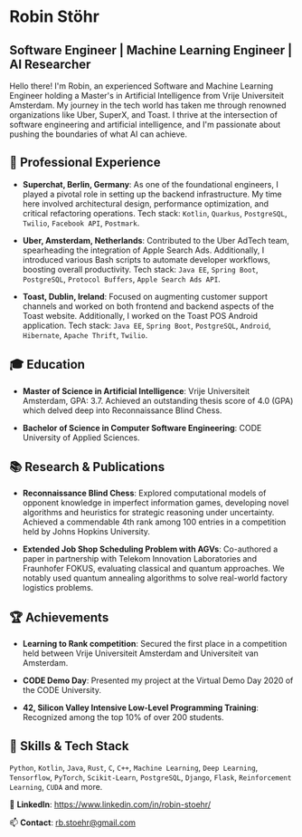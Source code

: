 # Robin Stöhr

## Software Engineer | Machine Learning Engineer | AI Researcher

Hello there! I'm Robin, an experienced Software and Machine Learning Engineer holding a Master's in Artificial Intelligence from Vrije Universiteit Amsterdam. My journey in the tech world has taken me through renowned organizations like Uber, SuperX, and Toast. I thrive at the intersection of software engineering and artificial intelligence, and I'm passionate about pushing the boundaries of what AI can achieve. 

## 💼 Professional Experience

- **Superchat, Berlin, Germany**: As one of the foundational engineers, I played a pivotal role in setting up the backend infrastructure. My time here involved architectural design, performance optimization, and critical refactoring operations. Tech stack: `Kotlin`, `Quarkus`, `PostgreSQL`, `Twilio`, `Facebook API`, `Postmark`.

- **Uber, Amsterdam, Netherlands**: Contributed to the Uber AdTech team, spearheading the integration of Apple Search Ads. Additionally, I introduced various Bash scripts to automate developer workflows, boosting overall productivity. Tech stack: `Java EE`, `Spring Boot`, `PostgreSQL`, `Protocol Buffers`, `Apple Search Ads API`.

- **Toast, Dublin, Ireland**: Focused on augmenting customer support channels and worked on both frontend and backend aspects of the Toast website. Additionally, I worked on the Toast POS Android application. Tech stack: `Java EE`, `Spring Boot`, `PostgreSQL`, `Android`, `Hibernate`, `Apache Thrift`, `Twilio`.

## 🎓 Education

- **Master of Science in Artificial Intelligence**: Vrije Universiteit Amsterdam, GPA: 3.7. Achieved an outstanding thesis score of 4.0 (GPA) which delved deep into Reconnaissance Blind Chess.

- **Bachelor of Science in Computer Software Engineering**: CODE University of Applied Sciences.

## 📚 Research & Publications

- **Reconnaissance Blind Chess**: Explored computational models of opponent knowledge in imperfect information games, developing novel algorithms and heuristics for strategic reasoning under uncertainty. Achieved a commendable 4th rank among 100 entries in a competition held by Johns Hopkins University.

- **Extended Job Shop Scheduling Problem with AGVs**: Co-authored a paper in partnership with Telekom Innovation Laboratories and Fraunhofer FOKUS, evaluating classical and quantum approaches. We notably used quantum annealing algorithms to solve real-world factory logistics problems.

## 🏆 Achievements

- **Learning to Rank competition**: Secured the first place in a competition held between Vrije Universiteit Amsterdam and Universiteit van Amsterdam.

- **CODE Demo Day**: Presented my project at the Virtual Demo Day 2020 of the CODE University.

- **42, Silicon Valley Intensive Low-Level Programming Training**: Recognized among the top 10% of over 200 students.

## 🔧 Skills & Tech Stack

`Python`, `Kotlin`, `Java`, `Rust`, `C`, `C++`, `Machine Learning`, `Deep Learning`, `Tensorflow`, `PyTorch`, `Scikit-Learn`, `PostgreSQL`, `Django`, `Flask`, `Reinforcement Learning`, `CUDA` and more.

🔗 **LinkedIn**: https://www.linkedin.com/in/robin-stoehr/

📫 **Contact**: rb.stoehr@gmail.com
